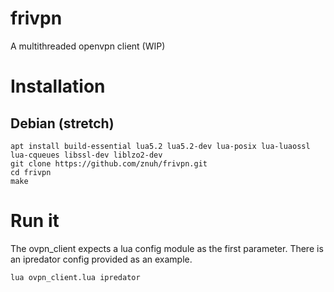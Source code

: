 # frivpn
A multithreaded openvpn client (WIP)

# Installation

## Debian (stretch)

```
apt install build-essential lua5.2 lua5.2-dev lua-posix lua-luaossl lua-cqueues libssl-dev liblzo2-dev
git clone https://github.com/znuh/frivpn.git
cd frivpn
make
```

# Run it

The ovpn_client expects a lua config module as the first parameter. There is an
ipredator config provided as an example.

```
lua ovpn_client.lua ipredator
```
